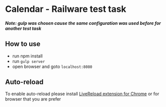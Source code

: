 
# Calendar - Railware test task

##### Note: gulp was chosen cause the same configuration was used before for another test task

## How to use
- run npm install
- run ```gulp server```
- open browser and goto ```localhost:8080```

## Auto-reload
To enable auto-reload please install <a href="https://chrome.google.com/webstore/detail/livereload/jnihajbhpnppcggbcgedagnkighmdlei?hl=en">LiveReload extension for Chrome</a> 
or for browser that you are prefer
